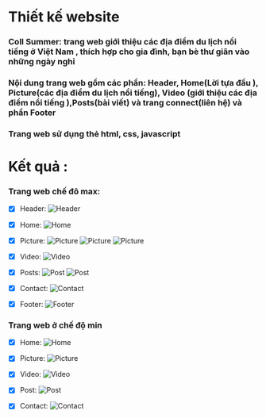 # Thiết kế website

### Coll Summer: trang web giới thiệu các địa điểm du lịch nổi tiếng ở Việt Nam , thích hợp cho gia đình, bạn bè thư giãn vào những ngày nghỉ
### Nội dung trang web gồm các phần: Header, Home(Lời tựa đầu ), Picture(các địa điểm du lịch nổi tiếng), Video (giới thiệu các địa điểm nổi tiếng ),Posts(bài viết) và trang connect(liên hệ) và phần Footer
### Trang web sử dụng thẻ html, css, javascript
# Kết quả :
### Trang web chế đô max:
- [x] Header:
![Header](images/Header.PNG)

- [x] Home:
![Home](images/Home.PNG)

- [x] Picture:
![Picture](images/Picture1.PNG)
![Picture](images/Picture2.PNG)
![Picture](images/Picture3.PNG)

- [x] Video:
![Video](images/Video.PNG)

- [x] Posts:
![Post](images/Post1.PNG)
![Post](images/Post2.PNG)

- [x] Contact:
![Contact](images/Contact.PNG)

- [x] Footer:
![Footer](images/Footer.PNG)

### Trang web ở chế độ min
- [x] Home:
![Home](images/Home-min.PNG)

- [x] Picture:
![Picture](images/Picture-min.PNG)

- [x] Video:
![Video](images/Video-min.PNG)

- [x] Post:
![Post](images/Post-min.PNG)

- [x] Contact:
![Contact](images/Contact-min.PNG)



